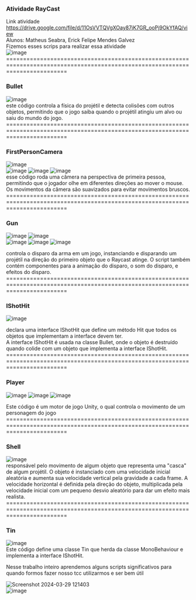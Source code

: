 ### Atividade RayCast
  Link atividade https://drive.google.com/file/d/11OsVVTQVgXOay87jK7GR_ooPj9OkYfAQ/view<br>
  Alunos: Matheus Seabra, Erick Felipe Mendes Galvez<br>
  Fizemos esses  scrips para realizar essa atividade<br>
  ![image](https://github.com/MatheusSeabra/rayquest/assets/101134295/e2336948-d629-42e3-a3a7-69b198059c9b)<br>
==============================================================================================================================<br>
  ### Bullet<br>
  ![image](https://github.com/MatheusSeabra/rayquest/assets/101134295/0e9f2e5c-ca09-400b-b8db-4d810a9a347f)<BR>
este código controla a física do projétil e detecta colisões com outros objetos, permitindo que o jogo saiba quando o projétil atingiu um alvo ou saiu do mundo do jogo.<br>
==============================================================================================================================<br>
### FirstPersonCamera<br>
![image](https://github.com/MatheusSeabra/rayquest/assets/101134295/e02c151c-a0bc-4f61-b0b5-9a94ce44092f)<br>
![image](https://github.com/MatheusSeabra/rayquest/assets/101134295/024e9ab6-c9ea-4069-a53c-bd5f6c8ae5c9)
![image](https://github.com/MatheusSeabra/rayquest/assets/101134295/29324553-d767-41af-a2fb-b0cd80f6fe1d)
![image](https://github.com/MatheusSeabra/rayquest/assets/101134295/ad587006-5054-47fc-a0c9-9b72a99db35f)<br>
esse código roda uma câmera na perspectiva de primeira pessoa, permitindo que o jogador olhe em diferentes direções ao mover o mouse. Os movimentos da câmera são suavizados para evitar movimentos bruscos.<br>
==============================================================================================================================<br>
### Gun<br>
![image](https://github.com/MatheusSeabra/rayquest/assets/101134295/515ad52c-4078-40da-8d40-a1b07b892d9c)
![image](https://github.com/MatheusSeabra/rayquest/assets/101134295/48673b42-86a8-478e-bdda-640de46b4371)<br>
![image](https://github.com/MatheusSeabra/rayquest/assets/101134295/1176163f-c479-4929-a00c-07f44a9e2fb0)
![image](https://github.com/MatheusSeabra/rayquest/assets/101134295/a6c3f953-c076-4407-946f-edd0df3eccf0)
![image](https://github.com/MatheusSeabra/rayquest/assets/101134295/d2cd107b-858d-4e4e-a7ea-1503b9d98489)<br>

controla o disparo da arma em um jogo, instanciando e disparando um projétil na direção do primeiro objeto que o Raycast atinge. O script também contém componentes para a animação do disparo, o som do disparo, e efeitos do disparo.<br>
==============================================================================================================================<br>
### IShotHit<br>
![image](https://github.com/MatheusSeabra/rayquest/assets/101134295/0b11e6fc-ff11-4d1a-ba25-11acd6985f42)<br>

declara uma interface IShotHit que define um método Hit que todos os objetos que implementam a interface devem ter.<br>
A interface IShotHit é usada na classe Bullet, onde o objeto é destruído quando colide com um objeto que implementa a interface IShotHit.<br>
==============================================================================================================================<br>
### Player<br>
![image](https://github.com/MatheusSeabra/rayquest/assets/101134295/c8dd5a28-4e00-4aa3-9866-7a15804e77ef)
![image](https://github.com/MatheusSeabra/rayquest/assets/101134295/c4cfc933-93b9-4c7b-8af4-e6f5fdac1086)
![image](https://github.com/MatheusSeabra/rayquest/assets/101134295/d7c8b4f4-39e8-45a2-af73-80086f998c2c)<br>

Este código é um motor de jogo Unity, o qual controla o movimento de um personagem do jogo<br>
==============================================================================================================================<br>
### Shell<br>
![image](https://github.com/MatheusSeabra/rayquest/assets/101134295/1373ac11-0950-49d9-aebd-abecc1ff0816)<br>
responsável pelo movimento de algum objeto que representa uma "casca" de algum projétil. O objeto é instanciado com uma velocidade inicial aleatória e aumenta sua velocidade vertical pela gravidade a cada frame. A velocidade horizontal é definida pela direção do objeto, multiplicada pela velocidade inicial com um pequeno desvio aleatório para dar um efeito mais realista.<br>
==============================================================================================================================<br>
### Tin<br>
![image](https://github.com/MatheusSeabra/rayquest/assets/101134295/f1bacbcd-7d5d-4b39-9f4e-716493ea519e)<br>
Este código define uma classe Tin que herda da classe MonoBehaviour e implementa a interface IShotHit.<br>

Nesse trabalho inteiro aprendemos alguns scripts significativos para quando formos fazer nosso tcc utilizarmos e ser bem útil

![Screenshot 2024-03-29 121403](https://github.com/MatheusSeabra/rayquest/assets/101134295/db8f4563-d9db-4b6e-8175-642e0b5e9ac8)<br>
![image](https://github.com/MatheusSeabra/rayquest/assets/101134295/20c60379-b667-412f-8f45-620b7dddf537)<br>
